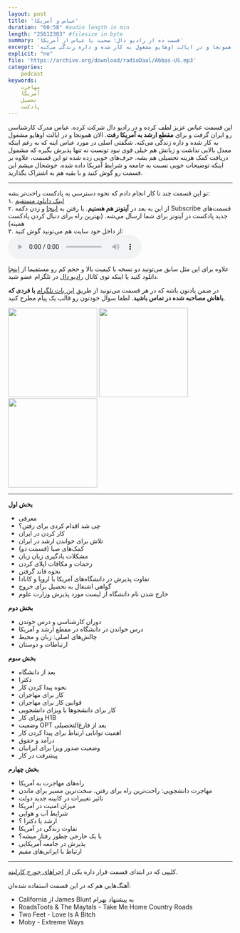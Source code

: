 ```yaml
---
layout: post
title: 'عباس و آمریکا'
duration: "60:58" #audio length in min
length: "25612303" #filesize in byte
summary: 'قسمت ده از رادیو دال: صحبت با عباس از آمریکا'
excerpt: 'این قسمت عباس عزیز لطف کرده و در رادیو دال شرکت کرده. عباس مدرک کارشناسی رو ایران گرفت و برای مقطع ارشد به آمریکا رفت. الان همونجا و در ایالت اوهایو مشغول به کار شده و داره زندگی می‌کنه.'
explicit: "no"
file: 'https://archive.org/download/radioDaal/Abbas-US.mp3'
categories:
    podcast
keywords:
    مهاجرت
    آمریکا
    تحصیل
    پادکست
---
```


این قسمت عباس عزیز لطف کرده و در رادیو دال شرکت کرده. عباس مدرک کارشناسی رو ایران گرفت و برای **مقطع ارشد به آمریکا رفت**. الان همونجا و در ایالت اوهایو مشغول به کار شده و داره زندگی می‌کنه. شگفتی اصلی در مورد عباس اینه که به رغم اینکه معدل بالایی نداشت و زبانش هم خیلی قوی نبود تونست نه تنها پذیرش بگیره که مشمول دریافت کمک هزینه تحصیلی هم بشه. حرف‌های خوبی زده شده تو این قسمت، علاوه بر اینکه توضیحات خوبی نسبت به جامعه و شرایط آمریکا داده شده. خوشحال میشم این قسمت رو گوش کنید و با بقیه هم به اشتراک بگذارید.

<hr>

تو این قسمت چند تا کار انجام دادم که نحوه دسترسی به پادکست راحت‌تر بشه:  
۱. [لینک دانلود مستقیم](https://archive.org/download/radioDaal/Abbas-US.mp3)  
۲. از این به بعد در **آیتونز هم هستیم**. با رفتن به [اینجا](https://itunes.apple.com/us/podcast/%D8%B1%D8%A7%D8%AF%DB%8C%D9%88-%D8%AF%D8%A7%D9%84/id1268317148?mt=2) و زدن دکمه Subscribe قسمت‌های جدید پادکست در آیتونز برای شما ارسال می‌شه. (بهترین راه برای دنبال کردن پادکست همینه)  
۳. از داخل خود سایت هم می‌تونید گوش کنید:  
<audio controls="controls">
  Your browser does not support the <code>audio</code> element.
  <source src="https://archive.org/download/radioDaal/Abbas-US.ogg" type="audio/ogg">
</audio>


علاوه برای این مثل سابق می‌تونید دو نسخه با کیفیت بالا و حجم کم رو مستقیما از [اینجا](http://bit.ly/daal-10) دانلود کنید یا اینکه توی کانال [رادیو دال](https://telegram.me/radioDaal) در تلگرام عضو شید.

در ضمن یادتون باشه که در هر قسمت می‌تونید از طریق [این بات تلگرام](https://t.me/RadioDaalGuestBot) **با فردی که باهاش مصاحبه شده در تماس باشید**. لطفا سوال خودتون رو قالب یک پیام مطرح کنید.



<div class="image-line">
<img src="{{ site.baseurl }}/public/img/abbas/1.jpg" width="200" height="200">
<img src="{{ site.baseurl }}/public/img/abbas/2.jpg" width="200" height="200">
<img src="{{ site.baseurl }}/public/img/abbas/3.jpg" width="200" height="200">
</div>

<hr>

**بخش اول**

- معرفی
- چی شد اقدام کردی برای رفتن؟
- کار کردن در ایران
- تلاش برای خواندن ارشد در ایران
- کمک‌های صبا (قسمت دو)
- مشکلات یادگیری زبان زبان
- زحمات و مکافات اپلای کردن
- نحوه فاند گرفتن
- تفاوت پذیرش در دانشگاه‌های آمریکا با اروپا و کانادا
- گواهی اشتغال به تحصیل برای خروج
- خارج شدن نام دانشگاه از لیست مورد پذیرش وزارت علوم

**بخش دوم**

- دوران کارشناسی و درس خوندن
- درس خواندن در دانشگاه در مقطع ارشد و آمریکا
- چالش‌های اصلی: زبان و محیط
- ارتباطات و دوستان

**بخش سوم**

- بعد از دانشگاه
- دکترا
- نحوه پیدا کردن کار
- کار برای مهاجران
- قوانین کار برای مهاجران
- کار برای دانشجوها با ویزای دانشجویی
- ویزای کار H1B
- وضعیت OPT بعد از فارغ‌التحصیلی
- اهمیت توانایی ارتباط برای پیدا کردن کار
- درآمد و حقوق
- وضعیت صدور ویزا برای ایرانیان
- پیشرفت در کار

**بخش چهارم**

- راه‌های مهاجرت به آمریکا
- مهاجرت دانشجویی: راحت‌ترین راه برای رفتن، سخت‌ترین مسیر برای ماندن
- تاثیر تغییرات در کابینه جدید دولت
- میزان امنیت در آمریکا
- شرایط آب و هوایی
- ارشد یا دکترا ؟
- تفاوت زندگی در آمریکا
- با یک خارجی چطور رفتار میشه؟
- پذیرش در جامعه آمریکایی
- ارتباط با ایرانی‌های مقیم


<hr>

کلیپی که در ابتدای قسمت قرار داره یکی از [اجراهای جورج کارلینه](https://www.youtube.com/watch?v=qYOH30WUX7Y).

آهنگ‌هایی هم که در این قسمت استفاده شده‌ان:
- California از James Blunt به پیشنهاد بهرام
- RoadsToots & The Maytals - Take Me Home Country Roads
- Two Feet - Love Is A Bitch
- Moby - Extreme Ways  
